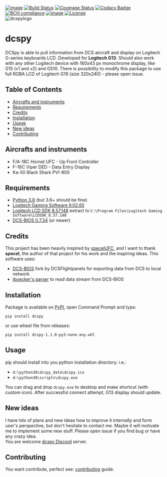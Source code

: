 [![image](https://img.shields.io/badge/pypi-v1.1.0-blue.svg)](https://pypi.org/project/dcspy/)
[![Build Status](https://travis-ci.org/emcek/dcspy.svg?branch=master)](https://travis-ci.org/emcek/dcspy)
[![Coverage Status](https://coveralls.io/repos/github/emcek/dcspy/badge.svg?branch=master)](https://coveralls.io/github/emcek/dcspy?branch=master)
[![Codacy Badge](https://api.codacy.com/project/badge/Grade/5270a4fc2ba24261a3bfa7361150e8ff)](https://www.codacy.com/manual/mplichta/dcspy?utm_source=github.com&amp;utm_medium=referral&amp;utm_content=emcek/dcspy&amp;utm_campaign=Badge_Grade)
[![BCH compliance](https://bettercodehub.com/edge/badge/emcek/dcspy?branch=master)](https://bettercodehub.com/)
[![image](https://img.shields.io/badge/python-3.6%20%7C%203.7%20%7C%203.8-blue.svg)](https://github.com/emcek/dcspy)
[![License](https://img.shields.io/badge/Licence-MIT-blue.svg)](./LICENSE.md)  
![dcspylogo](https://i.imgur.com/eqqrPB8.jpg)  
# dcspy
DCSpy is able to pull information from DCS aircraft and display on Logitech G-series keyboards LCD. Developed for **Logitech G13**.
Should also work with any other Logitech device with 160x43 px monochrome display, like G15 (v1 and v2) and G510. 
There is possibility to modify this package to use full RGBA LCD of Logitech G19 (size 320x240) - please open issue.  

## Table of Contents
* [Aircrafts and instruments](#aircrafts-and-instruments)
* [Requirements](#requirements)
* [Credits](#credits)
* [Installation](#installation)
* [Usage](#usage)
* [New ideas](#new-ideas)
* [Contributing](#contributing)

## Aircrafts and instruments
* F/A-18C Hornet UFC - Up Front Controller
* F-16C Viper DED - Data Entry Display
* Ka-50 Black Shark PVI-800

## Requirements
* [Python 3.8](https://www.python.org/downloads/) (but 3.6+ should be fine)
* [Logitech Gaming Software 9.02.65](https://support.logitech.com/software/lgs)
* [Logitech LCD SDK 8.57.148](http://gaming.logitech.com/sdk/LCDSDK_8.57.148.zip) extract to `C:\Program Files\Logitech Gaming Software\LCDSDK_8.57.148`
* [DCS-BIOS 0.7.34](https://github.com/DCSFlightpanels/dcs-bios/releases/latest) (or newer)

## Credits
This project has been heavily inspired by [specelUFC](https://github.com/specel/specelUFC), and I want to thank **specel**, the author of that project for his work and the inspiring ideas. This software uses:
* [DCS-BIOS](https://github.com/DCSFlightpanels/dcs-bios) fork by DCSFlightpanels for exporting data from DCS to local network
* [jboecker's parser](https://github.com/jboecker/python-dcs-bios-example) to read data stream from DCS-BIOS

## Installation
Package is available on [PyPI](https://pypi.org/project/dcspy/), open Command Prompt and type:
```shell script
pip install dcspy
```
or use wheel file from releases:
```shell script
pip install dcspy-1.1.0-py3-none-any.whl
```

## Usage
pip should install into you python installation directory: i.e.:
* `d:\python38\dcspy_data\dcspy.ico`
* `d:\python38\scripts\dcspy.exe`

You can drag and drop `dcspy.exe` to desktop and make shortcut (with custom icon).
After successful connect attempt, G13 display should update. 

## New ideas
I have lots of plans and new ideas how to improve it internally and form user's perspective, but don't hesitate to contact me. Maybe it will motivate me to implement some new stuff. Please open issue if you find bug or have any crazy idea.  
You are welcome [dcspy Discord](https://discord.gg/ZVw3QF) server. 

## Contributing
You want contribute, perfect see: [contributing](./CONTRIBUTING.md) guide.
